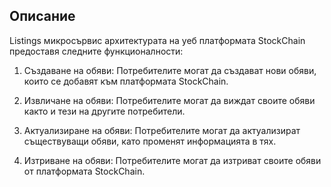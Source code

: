 ## Описание
Listings микросървис архитектурата на уеб платформата StockChain предоставя следните функционалности:

1. Създаване на обяви: Потребителите могат да създават нови обяви, които се добавят към платформата StockChain.

2. Извличане на обяви: Потребителите могат да виждат своите обяви както и тези на другите потребители.

3. Актуализиране на обяви: Потребителите могат да актуализират съществуващи обяви, като променят информацията в тях.

4. Изтриване на обяви: Потребителите могат да изтриват своите обяви от платформата StockChain.